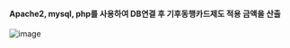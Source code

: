#### Apache2, mysql, php를 사용하여 DB연결 후 기후동행카드제도 적용 금액을 산출

![image](https://github.com/addinedu-ros-5th/eda-repo-3/assets/163791820/2e59c6f8-07ff-42c6-b638-e2fd236cc4b4)
